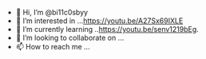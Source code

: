 - 👋 Hi, I’m @bi11c0sbyy
- 👀 I’m interested in ...https://youtu.be/A27Sx69IXLE
- 🌱 I’m currently learning ..https://youtu.be/senv1219bEg.
- 💞️ I’m looking to collaborate on ...
- 📫 How to reach me ...

<!---
bi11c0sbyy/bi11c0sbyy is a ✨ special ✨ repository because its `README.md` (this file) appears on your GitHub profile.
You can click the Preview link to take a look at your changes.
--->
